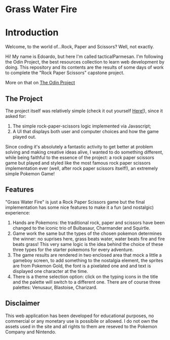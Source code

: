 # Grass Water Fire

# Introduction
Welcome, to the world of...Rock, Paper and Scissors?
Well, not exactly.

Hi! My name is Edoardo, but here I'm called tacticalParmesan. I'm following the Odin Project, the best resources collection to learn web development by doing. This repository and its contents are the results of some days of work to complete the "Rock Paper Scissors" capstone project.

More on that on [The Odin Project](https://www.theodinproject.com/)

## The Project
The project itself was relatively simple (check it out yourself [Here!](https://www.theodinproject.com/lessons/foundations-revisiting-rock-paper-scissors)), since it asked for:

1. The simple rock-paper-scissors logic implemented via Javascript;
2. A UI that displays both user and computer choices and how the game played out.

Since coding it's absolutely a fantastic activity to get better at problem solving and making creative ideas alive, I wanted to do something different, while being faithful to the essence of the project: a rock paper scissors game but played and styled like the most famous rock paper scissors implementation ever (well, after rock paper scissors itself!), an extremely simple Pokemon Game!

## Features

"Grass Water Fire" is just a Rock Paper Scissors game but the final implementation has some nice features to make it a fun (and nostalgic) experience:

1. Hands are Pokemons: the traditional rock, paper and scissors have been changed to the iconic trio of Bulbasaur, Charmander and Squirtle.
2. Game work the same but the types of the chosen pokemon determines the winner: no suprises here, grass beats water, water beats fire and fire beats grass! This very same logic is the idea behind the choice of these three types for the starter pokemons for every adventure.
3. The game results are rendered in two enclosed area that mock a little a gameboy screen, to add something to the nostalgia element, the sprites are from Pokemon Gold, the font is a pixelated one and and text is displayed one character at the time.
4. There is a theme selection option: click on the typing icons in the title and the palette will switch to a different one. There are of course three palettes: Venusaur, Blastoise, Charizard.

## Disclaimer

This web application has been developed for educational purposes, no commercial or any monetary use is possibile or allowed. I do not own the assets used in the site and all rights to them are reseved to the Pokemon Company and Nintendo. 
